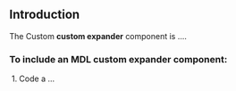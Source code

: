 ## Introduction

The Custom **custom expander** component is ....

### To include an MDL **custom expander** component:

&nbsp;1. Code a ...
